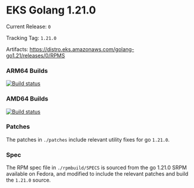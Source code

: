 # EKS Golang 1.21.0

Current Release: `0`

Tracking Tag: `1.21.0`

Artifacts: https://distro.eks.amazonaws.com/golang-go1.21/releases/0/RPMS

### ARM64 Builds
[![Build status](https://prow.eks.amazonaws.com/badge.svg?jobs=golang-1.21-ARM64-PROD-tooling-postsubmit)](https://prow.eks.amazonaws.com/?repo=aws%2Feks-distro-build-tooling&type=postsubmit)

### AMD64 Builds
[![Build status](https://prow.eks.amazonaws.com/badge.svg?jobs=golang-1.21-tooling-postsubmit)](https://prow.eks.amazonaws.com/?repo=aws%2Feks-distro-build-tooling&type=postsubmit)

### Patches
The patches in `./patches` include relevant utility fixes for go `1.21.0`.

### Spec
The RPM spec file in `./rpmbuild/SPECS` is sourced from the go 1.21.0 SRPM available on Fedora, and modified to include the relevant patches and build the `1.21.0` source.

